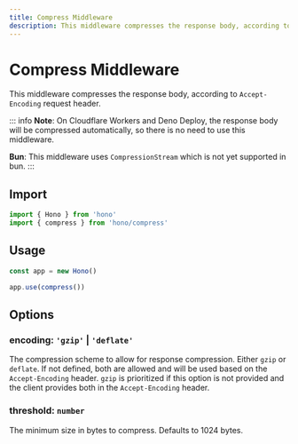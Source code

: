 ```yaml
---
title: Compress Middleware
description: This middleware compresses the response body, according to `Accept-Encoding` request header.
---
```


# Compress Middleware

This middleware compresses the response body, according to `Accept-Encoding` request header.

::: info
**Note**: On Cloudflare Workers and Deno Deploy, the response body will be compressed automatically, so there is no need to use this middleware.

**Bun**: This middleware uses `CompressionStream` which is not yet supported in bun.
:::

## Import

```ts
import { Hono } from 'hono'
import { compress } from 'hono/compress'
```

## Usage

```ts
const app = new Hono()

app.use(compress())
```

## Options

### <Badge type="info" text="optional" /> encoding: `'gzip'` | `'deflate'`

The compression scheme to allow for response compression. Either `gzip` or `deflate`. If not defined, both are allowed and will be used based on the `Accept-Encoding` header. `gzip` is prioritized if this option is not provided and the client provides both in the `Accept-Encoding` header.

### <Badge type="info" text="optional" /> threshold: `number`

The minimum size in bytes to compress. Defaults to 1024 bytes.